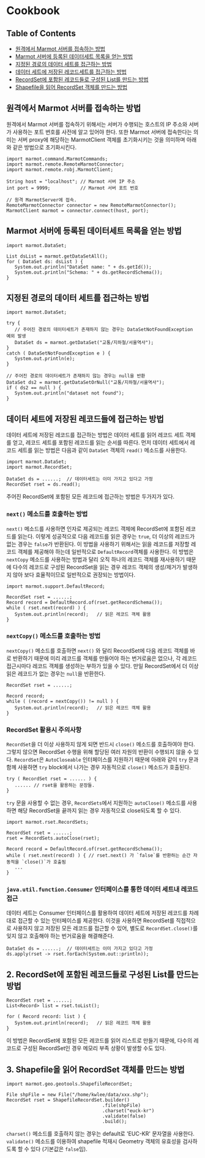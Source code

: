# Cookbook

## Table of Contents
* [원격에서 Marmot 서버를 접속하는 방법](#connect_marmot)
* [Marmot 서버에 등록된 데이터세트 목록을 얻는 방법](#list_dataset_all)
* [지정된 경로의 데이터 세트를 접근하는 방법](#get_dataset)
* [데이터 세트에 저장된 레코드세트를 접근하는 방법](#read_rset)
* [RecordSet에 포함된 레코드들로 구성된 List를 만드는 방법](#2)
* [Shapefile을 읽어 RecordSet 객체를 만드는 방법](#3)

## <a name="connect_marmot"></a> 원격에서 Marmot 서버를 접속하는 방법
원격에서 Marmot 서버를 접속하기 위해서는 서버가 수행되는 호스트의 IP 주소와 서버가 사용하는
포트 번호를 사전에 알고 있어야 한다.  또한 Marmot 서버에 접속한다는 의미는
서버 proxy에 해당하는 MarmotClient 객체를 초기화시키는 것을 의미하며 아래와 같은 방법으로
초기화시킨다.

<pre><code>import marmot.command.MarmotCommands;
import marmot.remote.RemoteMarmotConnector;
import marmot.remote.robj.MarmotClient;

String host = "localhost"; // Marmot 서버 IP 주소
int port = 9999;           // Marmot 서버 포트 번호

// 원격 MarmotServer에 접속.
RemoteMarmotConnector connector = new RemoteMarmotConnector();
MarmotClient marmot = connector.connect(host, port);
</code></pre>

## <a name="list_dataset_all"></a> Marmot 서버에 등록된 데이터세트 목록을 얻는 방법 
<pre><code>import marmot.DataSet;

List<DataSet> dsList = marmot.getDataSetAll();
for ( DataSet ds: dsList ) {
   System.out.println("DataSet name: " + ds.getId());
   System.out.println("Schema: " + ds.getRecordSchema());
}
</code></pre>

## <a name="get_dataset"></a> 지정된 경로의 데이터 세트를 접근하는 방법 
<pre><code>import marmot.DataSet;

try {
   // 주어진 경로의 데이터세트가 존재하지 않는 경우는 DataSetNotFoundException 예외 발생
   DataSet ds = marmot.getDataSet("교통/지하철/서울역사");
}
catch ( DataSetNotFoundException e ) {
   System.out.println(e);
}

// 주어진 경로의 데이터세트가 존재하지 않는 경우는 null을 반환
DataSet ds2 = marmot.getDataSetOrNull("교통/지하철/서울역사");
if ( ds2 == null ) {
   System.out.println("dataset not found");
}
</code></pre>
## <a name="read_rset"></a> 데이터 세트에 저장된 레코드들에 접근하는 방법
데이터 세트에 저장된 레코드를 접근하는 방법은 데이터 세트를 읽어 레코드 세트 객체를
얻고, 레코드 세트를 포함된 레코드를 읽는 순서를 따른다.
먼저 데이터 세트에서 레코드 세트를 읽는 방법은 다음과 같이 `DataSet` 객체의 `read()` 메소드를 사용한다.

<pre><code>import marmot.DataSet;
import marmot.RecordSet;

DataSet ds = ......;  // 데이터세트는 이미 가지고 있다고 가정
RecordSet rset = ds.read();
</code></pre>

주어진 RecordSet에 포함된 모든 레코드에 접근하는 방법은 두가지가 있다.

### `next()` 메소드를 호출하는 방법
`next()` 메소드를 사용하면 인자로 제공되는 레코드 객체에 RecordSet에 포함된 레코드를 읽는다.
이렇게 성공적으로 다음 레코드를 읽은 경우는 `true`, 더 이상의 레코드가 없는 경우는 `false`가 반환된다.
이 방법을 사용하기 위해서는 읽을 레코드를 저장할 레코드 객체를 제공해야 하는데 일반적으로
`DefaultRecord`객체를 사용한다. 이 방법은 `nextCopy` 메소드를 사용하는 방법과 달리 오직 하나의
레코드 객체를 재사용하기 때문에 다수의 레코드로 구성된 RecordSet을 읽는 경우 레코드 객체의 생성/제거가
발생하지 않아 보다 효율적이므로 일반적으로 권장되는 방법이다.

<pre><code>import marmot.support.DefaultRecord;

RecordSet rset = ......;
Record record = DefaultRecord.of(rset.getRecordSchema());
while ( rset.next(record) ) {
   System.out.println(record);   // 읽은 레코드 객체 활용
}
</code></pre>

### `nextCopy()` 메소드를 호출하는 방법
`nextCopy()` 메소드를 호출하면 `next()` 와 달리 RecordSet에 다음 레코드 객체를 바로 반환하기 때문에
미리 레코드를 객체를 만들어야 하는 번거로움은 없으나, 각 레코드 접근시마다 레코드 객체를 생성하는
부하가 있을 수 있다. 만일 RecordSet에서 더 이상 읽은 레코드가 없는 경우는 `null`을 반환한다.

<pre><code>RecordSet rset = ......;

Record record;
while ( (record = nextCopy()) != null ) {
   System.out.println(record);   // 읽은 레코드 객체 활용
}
</code></pre>

###  RecordSet 활용시 주의사항
`RecordSet`을 더 이상 사용하지 않게 되면 반드시 `close()` 메소드를 호출하여야 한다.
그렇지 않으면 RecordSet 수행을 위해 할당된 여러 자원의 반환이 수행되지 않을 수 있다.
`RecordSet`은 `AutoCloseable` 인터페이스를 지원하기 때문에 아래와 같이 `try` 문과 함께 사용하면
`try` block에서 나가는 경우 자동적으로 `close()` 메소드가 호출된다.
<pre><code>try ( RecordSet rset = ...... ) {
   ...... // rset을 활용하는 문장들.
}
</code></pre>

`try` 문을 사용할 수 없는 경우, `RecordSets`에서 지원하는 `autoClose()` 메소드를 사용하면
해당 RecordSet을 끝까지 읽는 경우 자동적으로 close되도록 할 수 있다.
<pre><code>import marmot.rset.RecordSets;

RecordSet rset = ......;
rset = RecordSets.autoClose(rset);

Record record = DefaultRecord.of(rset.getRecordSchema());
while ( rset.next(record) ) { // rset.next() 가 `false`를 반환하는 순간 자동적을 `close()`가 호출됨
   ...
}
</code></pre>

### `java.util.function.Consumer` 인터페이스를 통한 데이터 세트내 레코드 접근
데이터 세트는 Consumer 인터페이스를 활용하여 데이터 세트에 저장된 레코드를 차례대로
접근할 수 있는 인터페이스를 제공한다. 이것을 사용하면 RecordSet를 직접적으로 사용하지 않고
저장된 모든 레코드를 접근할 수 있어, 별도로 `RecordSet.close()`를 잊지 않고 호출해야 하는
번거로움을 해결해준다.
<pre><code>DataSet ds = ......;  // 데이터세트는 이미 가지고 있다고 가정
ds.apply(rset -> rset.forEach(System.out::println));
</code></pre>

## 2. RecordSet에 포함된 레코드들로 구성된 List를 만드는 방법 <a name="2"></a>
<pre><code>RecordSet rset = ......;
List&ltRecord> list = rset.toList();

for ( Record record: list ) {
   System.out.println(record);   // 읽은 레코드 객체 활용
}
</code></pre>

이 방법은 RecordSet에 포함된 모든 레코드를 읽어 리스트로 만들기 때문에, 다수의 레코드로
구성된 RecordSet인 경우 메모리 부족 상황이 발생할 수도 있다.

## 3. Shapefile을 읽어 RecordSet 객체를 만드는 방법 <a name="3"></a>
<pre><code>import marmot.geo.geotools.ShapefileRecordSet;

File shpFile = new File("/home/kwlee/data/xxx.shp");
RecordSet rset = ShapefileRecordSet.builder()
                                   .file(shpFile)
                                   .charset("euck-kr")
                                   .validate(false)
                                   .build();
</code></pre>
`charset()` 메소드를 호출하지 않는 경우는 default로 'EUC-KR' 문자열을 사용한다.
`validate()` 메소드를 이용하여 shapefile 적재시 Geometry 객체의 유효성을 검사하도록
할 수 있다 (기본값은 `false`임).
